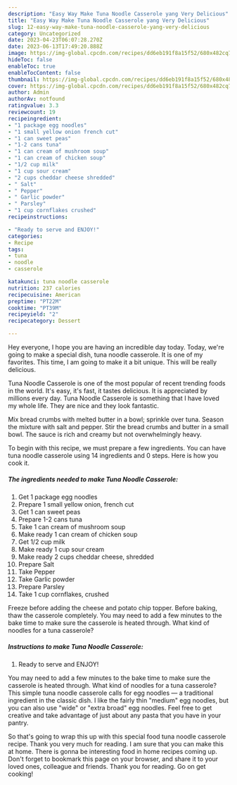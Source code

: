 ```yaml
---
description: "Easy Way Make Tuna Noodle Casserole yang Very Delicious"
title: "Easy Way Make Tuna Noodle Casserole yang Very Delicious"
slug: 12-easy-way-make-tuna-noodle-casserole-yang-very-delicious
category: Uncategorized
date: 2023-04-23T06:07:28.270Z
date: 2023-06-13T17:49:20.888Z
image: https://img-global.cpcdn.com/recipes/dd6eb191f8a15f52/680x482cq70/tuna-noodle-casserole-recipe-main-photo.jpg
hideToc: false
enableToc: true
enableTocContent: false
thumbnail: https://img-global.cpcdn.com/recipes/dd6eb191f8a15f52/680x482cq70/tuna-noodle-casserole-recipe-main-photo.jpg
cover: https://img-global.cpcdn.com/recipes/dd6eb191f8a15f52/680x482cq70/tuna-noodle-casserole-recipe-main-photo.jpg
author: Admin
authorAv: notfound
ratingvalue: 3.3
reviewcount: 19
recipeingredient:
- "1 package egg noodles"
- "1 small yellow onion french cut"
- "1 can sweet peas"
- "1-2 cans tuna"
- "1 can cream of mushroom soup"
- "1 can cream of chicken soup"
- "1/2 cup milk"
- "1 cup sour cream"
- "2 cups cheddar cheese shredded"
- " Salt"
- " Pepper"
- " Garlic powder"
- " Parsley"
- "1 cup cornflakes crushed"
recipeinstructions:

- "Ready to serve and ENJOY!"
categories:
- Recipe
tags:
- tuna
- noodle
- casserole

katakunci: tuna noodle casserole 
nutrition: 237 calories
recipecuisine: American
preptime: "PT22M"
cooktime: "PT39M"
recipeyield: "2"
recipecategory: Dessert

---
```



Hey everyone, I hope you are having an incredible day today. Today, we're going to make a special dish, tuna noodle casserole. It is one of my favorites. This time, I am going to make it a bit unique. This will be really delicious.

Tuna Noodle Casserole is one of the most popular of recent trending foods in the world. It's easy, it's fast, it tastes delicious. It is appreciated by millions every day. Tuna Noodle Casserole is something that I have loved my whole life. They are nice and they look fantastic.

Mix bread crumbs with melted butter in a bowl; sprinkle over tuna. Season the mixture with salt and pepper. Stir the bread crumbs and butter in a small bowl. The sauce is rich and creamy but not overwhelmingly heavy.


To begin with this recipe, we must prepare a few ingredients. You can have tuna noodle casserole using 14 ingredients and 0 steps. Here is how you cook it.

<!--inarticleads1-->

##### The ingredients needed to make Tuna Noodle Casserole:

1. Get 1 package egg noodles
1. Prepare 1 small yellow onion, french cut
1. Get 1 can sweet peas
1. Prepare 1-2 cans tuna
1. Take 1 can cream of mushroom soup
1. Make ready 1 can cream of chicken soup
1. Get 1/2 cup milk
1. Make ready 1 cup sour cream
1. Make ready 2 cups cheddar cheese, shredded
1. Prepare  Salt
1. Take  Pepper
1. Take  Garlic powder
1. Prepare  Parsley
1. Take 1 cup cornflakes, crushed


Freeze before adding the cheese and potato chip topper. Before baking, thaw the casserole completely. You may need to add a few minutes to the bake time to make sure the casserole is heated through. What kind of noodles for a tuna casserole? 

<!--inarticleads2-->

##### Instructions to make Tuna Noodle Casserole:


1. Ready to serve and ENJOY!

You may need to add a few minutes to the bake time to make sure the casserole is heated through. What kind of noodles for a tuna casserole? This simple tuna noodle casserole calls for egg noodles — a traditional ingredient in the classic dish. I like the fairly thin &#34;medium&#34; egg noodles, but you can also use &#34;wide&#34; or &#34;extra broad&#34; egg noodles. Feel free to get creative and take advantage of just about any pasta that you have in your pantry. 

So that's going to wrap this up with this special food tuna noodle casserole recipe. Thank you very much for reading. I am sure that you can make this at home. There is gonna be interesting food in home recipes coming up. Don't forget to bookmark this page on your browser, and share it to your loved ones, colleague and friends. Thank you for reading. Go on get cooking!

